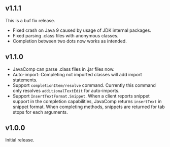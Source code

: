 ## v1.1.1

This is a buf fix release.

* Fixed crash on Java 9 caused by usage of JDK internal packages.
* Fixed parsing .class files with anonymous classes.
* Completion between two dots now works as intended.

## v1.1.0

* JavaComp can parse .class files in .jar files now.
* Auto-import: Completing not imported classes will add import statements.
* Support `completionItem/resolve` command. Currently this command only resolves
  `additionalTextEdit` for auto-imports.
* Support `InsertTextFormat.Snippet`. When a client reports snippet support in
  the completion capabilities, JavaComp returns `insertText` in snippet format.
  When completing methods, snippets are returned for tab stops for each
  arguments.

## v1.0.0

Initial release.
